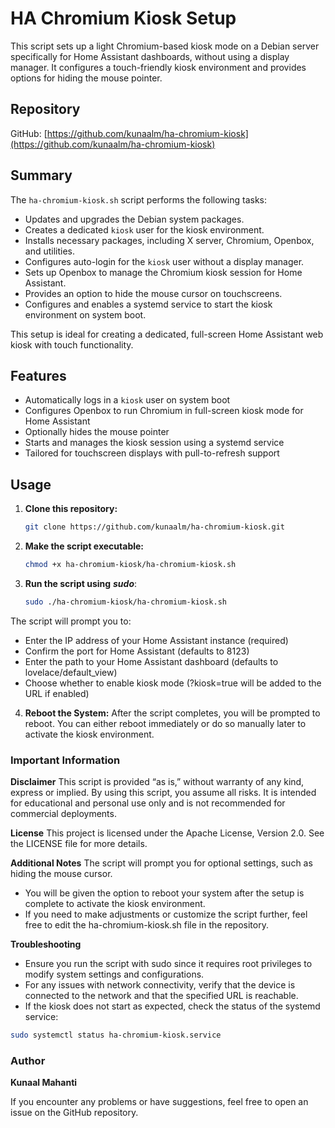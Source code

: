 # HA Chromium Kiosk Setup

This script sets up a light Chromium-based kiosk mode on a Debian server specifically for Home Assistant dashboards, without using a display manager. It configures a touch-friendly kiosk environment and provides options for hiding the mouse pointer.

## Repository

GitHub: [https://github.com/kunaalm/ha-chromium-kiosk](https://github.com/kunaalm/ha-chromium-kiosk)

## Summary

The `ha-chromium-kiosk.sh` script performs the following tasks:
- Updates and upgrades the Debian system packages.
- Creates a dedicated `kiosk` user for the kiosk environment.
- Installs necessary packages, including X server, Chromium, Openbox, and utilities.
- Configures auto-login for the `kiosk` user without a display manager.
- Sets up Openbox to manage the Chromium kiosk session for Home Assistant.
- Provides an option to hide the mouse cursor on touchscreens.
- Configures and enables a systemd service to start the kiosk environment on system boot.

This setup is ideal for creating a dedicated, full-screen Home Assistant web kiosk with touch functionality.

## Features

- Automatically logs in a `kiosk` user on system boot
- Configures Openbox to run Chromium in full-screen kiosk mode for Home Assistant
- Optionally hides the mouse pointer
- Starts and manages the kiosk session using a systemd service
- Tailored for touchscreen displays with pull-to-refresh support

## Usage

1. **Clone this repository:**
   ```bash
   git clone https://github.com/kunaalm/ha-chromium-kiosk.git
   ```

2. **Make the script executable:**
   ```bash
   chmod +x ha-chromium-kiosk/ha-chromium-kiosk.sh
   ```
3. **Run the script using** ***sudo***:
   ```bash
   sudo ./ha-chromium-kiosk/ha-chromium-kiosk.sh
   ```
The script will prompt you to:
   * Enter the IP address of your Home Assistant instance (required)
   * Confirm the port for Home Assistant (defaults to 8123)
   * Enter the path to your Home Assistant dashboard (defaults to lovelace/default_view)
   * Choose whether to enable kiosk mode (?kiosk=true will be added to the URL if enabled)

4.	**Reboot the System:**
After the script completes, you will be prompted to reboot. You can either reboot immediately or do so manually later to activate the kiosk environment.

### Important Information

**Disclaimer**
This script is provided “as is,” without warranty of any kind, express or implied. By using this script, you assume all risks. It is intended for educational and personal use only and is not recommended for commercial deployments.

**License**
This project is licensed under the Apache License, Version 2.0. See the LICENSE file for more details.

**Additional Notes**
The script will prompt you for optional settings, such as hiding the mouse cursor.
   * You will be given the option to reboot your system after the setup is complete to activate the kiosk environment.
   * If you need to make adjustments or customize the script further, feel free to edit the ha-chromium-kiosk.sh file in the repository.

**Troubleshooting**
   * Ensure you run the script with sudo since it requires root privileges to modify system settings and configurations.
   * For any issues with network connectivity, verify that the device is connected to the network and that the specified URL is reachable.
   * If the kiosk does not start as expected, check the status of the systemd service:
   ```bash
   sudo systemctl status ha-chromium-kiosk.service
   ```
### Author
**Kunaal Mahanti**

If you encounter any problems or have suggestions, feel free to open an issue on the GitHub repository.
